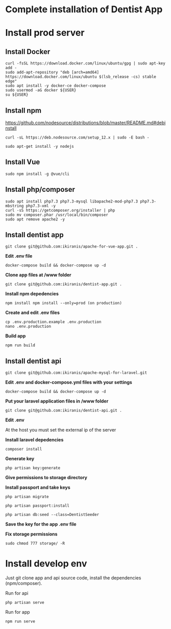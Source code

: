 # Complete installation of Dentist App

# Install prod server

## Install Docker

```
curl -fsSL https://download.docker.com/linux/ubuntu/gpg | sudo apt-key add -
sudo add-apt-repository "deb [arch=amd64] https://download.docker.com/linux/ubuntu $(lsb_release -cs) stable edge"
sudo apt install -y docker-ce docker-compose
sudo usermod -aG docker ${USER}
su ${USER}
```

## Install npm

https://github.com/nodesource/distributions/blob/master/README.md#debinstall

```
curl -sL https://deb.nodesource.com/setup_12.x | sudo -E bash -

sudo apt-get install -y nodejs
```

## Install Vue

```
sudo npm install -g @vue/cli
```


## Install php/composer

```
sudo apt install php7.3 php7.3-mysql libapache2-mod-php7.3 php7.3-mbstring php7.3-xml -y
curl -sS https://getcomposer.org/installer | php
sudo mv composer.phar /usr/local/bin/composer
sudo apt remove apache2 -y
```

## Install dentist app

``
git clone git@github.com:ikiranis/apache-for-vue-app.git .
``

**Edit .env file**

``
docker-compose build && docker-compose up -d
``

**Clone app files at /www folder**

``
git clone git@github.com:ikiranis/dentist-app.git .
``

**Install npm depedencies**

``
npm install
npm install --only=prod (on production)
``

**Create and edit .env files**

```
cp .env.production.example .env.production
nano .env.production
```

**Build app**

``
npm run build
``

## Install dentist api

```
git clone git@github.com:ikiranis/apache-mysql-for-laravel.git
```

**Edit .env and docker-compose.yml files with your settings**

``
docker-compose build && docker-compose up -d
``

**Put your laravel application files in /www folder**

```
git clone git@github.com:ikiranis/dentist-api.git .
```

**Edit .env**

At the host you must set the external ip of the server

**Install laravel depedencies**

```
composer install
```

**Generate key**

```
php artisan key:generate 
```

**Give permissions to storage directory**

**Install passport and take keys**

```
php artisan migrate

php artisan passport:install

php artisan db:seed --class=DentistSeeder
```

**Save the key for the app .env file**

**Fix storage permissions**

```
sudo chmod 777 storage/ -R
```

# Install develop env

Just git clone app and api source code, install the dependencies (npm/composer).

Run for api

```
php artisan serve
```

Run for app

```
npm run serve
```

